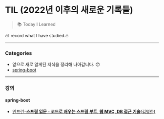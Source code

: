 # TIL (2022년 이후의 새로운 기록들)

>:books: Today I Learned

:fire:I record what I have studied.:fire:

***

### Categories

* 앞으로 새로 알게된 지식을 정리해 나아갑니다. :kissing_smiling_eyes:
* [spring-boot](#spring-boot)

***

### 강의

#### spring-boot

- [인프런-**스프링 입문 - 코드로 배우는 스프링 부트, 웹 MVC, DB 접근 기술**(김영한)](./강의/springboot/스프링입문_김영한)

  


